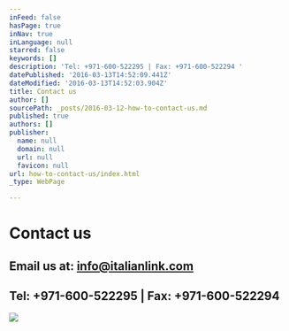 ```yaml
---
inFeed: false
hasPage: true
inNav: true
inLanguage: null
starred: false
keywords: []
description: 'Tel: +971-600-522295 | Fax: +971-600-522294 '
datePublished: '2016-03-13T14:52:09.441Z'
dateModified: '2016-03-13T14:52:03.904Z'
title: Contact us
author: []
sourcePath: _posts/2016-03-12-how-to-contact-us.md
published: true
authors: []
publisher:
  name: null
  domain: null
  url: null
  favicon: null
url: how-to-contact-us/index.html
_type: WebPage

---
```

# Contact us

## Email us at: [info@italianlink.com][0]

## Tel: +971-600-522295 | Fax: +971-600-522294
![](https://s3-us-west-2.amazonaws.com/the-grid-img/p/5878c8076302229d24385eaf726676be16b7dbeb.png)

[0]: mailto:info@italianlink.com